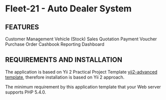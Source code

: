 Fleet-21 - Auto Dealer System
================================

FEATURES
--------
Customer Management
Vehicle (Stock)
Sales
Quotation
Payment Voucher
Purchase Order 
Cashbook
Reporting
Dashboard


REQUIREMENTS AND INSTALLATION
-----------------------------
The application is based on Yii 2 Practical Project Template [yii2-advanced template](https://github.com/yiisoft/yii2-app-advanced/), therefore installation is based on Yii 2 approach. 

The minimum requirement by this application template that your Web server supports PHP 5.4.0.

